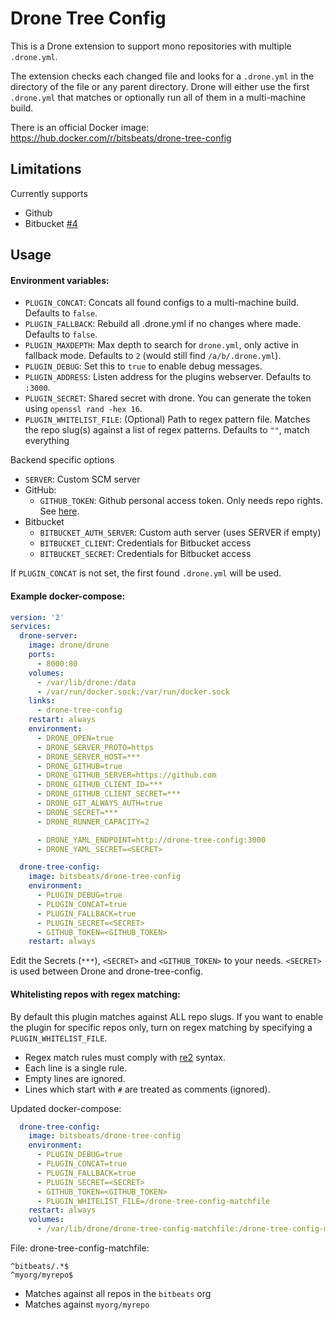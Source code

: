 # Drone Tree Config

This is a Drone extension to support mono repositories with multiple `.drone.yml`.

The extension checks each changed file and looks for a `.drone.yml` in the directory of the file or any parent directory. Drone will either use the first `.drone.yml` that matches or optionally run all of them in a multi-machine build.

There is an official Docker image: https://hub.docker.com/r/bitsbeats/drone-tree-config

## Limitations

Currently supports 

* Github
* Bitbucket [#4](https://github.com/bitsbeats/drone-tree-config/pull/4)

## Usage

#### Environment variables:

- `PLUGIN_CONCAT`: Concats all found configs to a multi-machine build. Defaults to `false`.
- `PLUGIN_FALLBACK`: Rebuild all .drone.yml if no changes where made. Defaults to `false`.
- `PLUGIN_MAXDEPTH`: Max depth to search for `drone.yml`, only active in fallback mode. Defaults to `2` (would still find `/a/b/.drone.yml`).
- `PLUGIN_DEBUG`: Set this to `true` to enable debug messages.
- `PLUGIN_ADDRESS`: Listen address for the plugins webserver. Defaults to `:3000`.
- `PLUGIN_SECRET`: Shared secret with drone. You can generate the token using `openssl rand -hex 16`.
- `PLUGIN_WHITELIST_FILE`: (Optional) Path to regex pattern file. Matches the repo slug(s) against a list of regex patterns. Defaults to `""`, match everything

Backend specific options

- `SERVER`: Custom SCM server
- GitHub:
  - `GITHUB_TOKEN`: Github personal access token. Only needs repo rights. See [here][1].
- Bitbucket
  - `BITBUCKET_AUTH_SERVER`: Custom auth server (uses SERVER if empty)
  - `BITBUCKET_CLIENT`: Credentials for Bitbucket access
  - `BITBUCKET_SECRET`: Credentials for Bitbucket access

If `PLUGIN_CONCAT` is not set, the first found `.drone.yml` will be used.

#### Example docker-compose:

```yaml
version: '2'
services:
  drone-server:
    image: drone/drone
    ports:
      - 8000:80
    volumes:
      - /var/lib/drone:/data
      - /var/run/docker.sock:/var/run/docker.sock
    links:
      - drone-tree-config
    restart: always
    environment:
      - DRONE_OPEN=true
      - DRONE_SERVER_PROTO=https
      - DRONE_SERVER_HOST=***
      - DRONE_GITHUB=true
      - DRONE_GITHUB_SERVER=https://github.com
      - DRONE_GITHUB_CLIENT_ID=***
      - DRONE_GITHUB_CLIENT_SECRET=***
      - DRONE_GIT_ALWAYS_AUTH=true
      - DRONE_SECRET=***
      - DRONE_RUNNER_CAPACITY=2

      - DRONE_YAML_ENDPOINT=http://drone-tree-config:3000
      - DRONE_YAML_SECRET=<SECRET>

  drone-tree-config:
    image: bitsbeats/drone-tree-config
    environment:
      - PLUGIN_DEBUG=true
      - PLUGIN_CONCAT=true
      - PLUGIN_FALLBACK=true
      - PLUGIN_SECRET=<SECRET>
      - GITHUB_TOKEN=<GITHUB_TOKEN>
    restart: always
```

Edit the Secrets (`***`), `<SECRET>` and `<GITHUB_TOKEN>` to your needs. `<SECRET>` is used between Drone and drone-tree-config.

#### Whitelisting repos with regex matching:

By default this plugin matches against ALL repo slugs. If you want to enable the plugin for specific repos only, turn on
regex matching by specifying a `PLUGIN_WHITELIST_FILE`.

* Regex match rules must comply with [re2][2] syntax.
* Each line is a single rule.
* Empty lines are ignored.
* Lines which start with `#` are treated as comments (ignored).

Updated docker-compose:

```yaml
  drone-tree-config:
    image: bitsbeats/drone-tree-config
    environment:
      - PLUGIN_DEBUG=true
      - PLUGIN_CONCAT=true
      - PLUGIN_FALLBACK=true
      - PLUGIN_SECRET=<SECRET>
      - GITHUB_TOKEN=<GITHUB_TOKEN>
      - PLUGIN_WHITELIST_FILE=/drone-tree-config-matchfile
    restart: always
    volumes:
      - /var/lib/drone/drone-tree-config-matchfile:/drone-tree-config-matchfile
```

File: drone-tree-config-matchfile:

```text
^bitbeats/.*$
^myorg/myrepo$
```

* Matches against all repos in the `bitbeats` org 
* Matches against `myorg/myrepo`

[1]: https://help.github.com/en/articles/creating-a-personal-access-token-for-the-command-line
[2]: https://github.com/google/re2/wiki/Syntax
